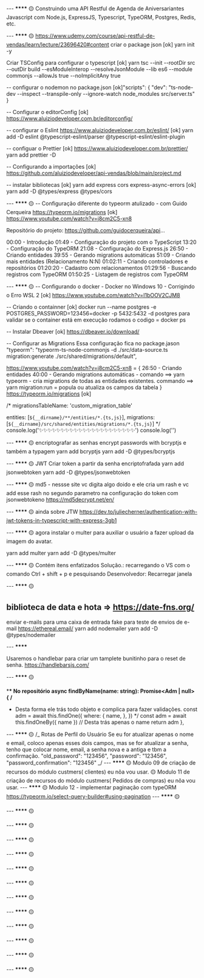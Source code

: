 --- ************************************\*\*\*\*************************************
🟡
Construindo uma API Restful de Agenda de Aniversariantes Javascript com Node.js,
ExpressJS, Typescript, TypeORM, Postgres, Redis, etc.

--- ************************************\*\*\*\*************************************
🟡
https://www.udemy.com/course/api-restful-de-vendas/learn/lecture/23696420#content
criar o package json
[ok] yarn init -y

Criar TSConfig para configurar o typescript
[ok] yarn tsc --init --rootDir src --outDir build --esModuleInterop --resolveJsonModule --lib es6 --module commonjs --allowJs true --noImplicitAny true

-- configurar o nodemon no package.json
[ok]"scripts": {
"dev": "ts-node-dev --inspect --transpile-only --ignore-watch node_modules src/server.ts"
}

-- Configurar o editorConfig
[ok] https://www.aluiziodeveloper.com.br/editorconfig/

-- configurar o Eslint
https://www.aluiziodeveloper.com.br/eslint/
[ok] yarn add -D eslint @typescript-eslint/parser @typescript-eslint/eslint-plugin

-- configuar o Prettier
[ok] https://www.aluiziodeveloper.com.br/prettier/
yarn add prettier -D

-- Configurando a importações
[ok] https://github.com/aluiziodeveloper/api-vendas/blob/main/project.md

-- instalar bibliotecas
[ok] yarn add express cors express-async-errors
[ok] yarn add -D @types/express @types/cors

--- ************************************\*\*\*\*************************************
🟡 -- Configuração diferente do typeorm atulizado - com Guido Cerqueira
https://typeorm.io/migrations
[ok] https://www.youtube.com/watch?v=j8cm2C5-xn8

Repositório do projeto: https://github.com/guidocerqueira/api...

00:00 - Introdução
01:49 - Configuração do projeto com o TypeScript
13:20 - Configuração do TypeORM
21:08 - Configuração do Express.js
26:50 - Criando entidades
39:55 - Gerando migrations automáticas
51:09 - Criando mais entidades (Relacionamento N:N)
01:02:11 - Criando controladores e repositórios
01:20:20 - Cadastro com relacionamentos
01:29:56 - Buscando registros com TypeORM
01:50:25 - Listagem de registros com TypeORM


--- ************************************\*\*\*\*************************************
🟡
-- Configurando o docker - Docker no Windows 10 - Corrigindo o Erro WSL 2
[ok] https://www.youtube.com/watch?v=I1bOOV2CJM8

-- Criando o containner
[ok] docker run --name postgres -e POSTGRES_PASSWORD=123456=docker -p 5432:5432 -d postgres
para validar se o container está em execução rodamos o codigo = docker ps

-- Instalar Dbeaver
[ok] https://dbeaver.io/download/

-- Configurar as Migrations
Essa configuração fica no package.jason
"typeorm": "typeorm-ts-node-commonjs -d ./src/data-source.ts migration:generate ./src/shared/migrations/default",

https://www.youtube.com/watch?v=j8cm2C5-xn8 = {
26:50 - Criando entidades
40:00 - Gerando migrations automáticas -
comando ==> yarn typeorm - cria migrations de todas as entidades existentes.
commando ==> yarn migration:run = popula ou atualiza os campos da tabela
}
https://typeorm.io/migrations
[ok]

/\*
migrationsTableName: 'custom_migration_table'

entities: [`${__dirname}/**/entities/*.{ts,js}`],
migrations: [`${__dirname}/src/shared/entities/migrations/*.{ts,js}`]
\*/
console.log('✨✨✨✨✨✨✨✨✨✨✨✨✨✨✨✨✨✨✨✨✨✨')
console.log('')

--- ************************************\*\*\*\*************************************
🟡
encriptografar as senhas
encrypt passwords with bcryptjs e também a typagem
yarn add bcryptjs
yarn add -D @types/bcryptjs

--- ************************************\*\*\*\*************************************
🟡
JWT
Criar token a partir da senha encriptofrafada
yarn add jsonwebtoken
yarn add -D @types/jsonwebtoken

--- ************************************\*\*\*\*************************************
🟡
md5 - nessse site vc digita algo doido e ele cria um rash e vc add esse rash no
segundo parametro na configuração do token com jsonwebtokeno
https://md5decrypt.net/en/

--- ************************************\*\*\*\*************************************
🟡
ainda sobre JTW
https://dev.to/juliecherner/authentication-with-jwt-tokens-in-typescript-with-express-3gb1

--- ************************************\*\*\*\*************************************
🟡
agora instalar o multer para auxiliar o usuário a fazer upload da imagem do avatar.

yarn add multer
yarn add -D @types/multer

--- ************************************\*\*\*\*************************************
🟡
Contém itens enfatizados
Solução.: recarregando o VS com o comando Ctrl + shift + p e pesquisando Desenvolvedor: Recarregar janela

--- ************************************\*\*\*\*************************************
🟡

## biblioteca de data e hota => https://date-fns.org/

enviar e-mails para uma caixa de entrada fake para teste de envios de e-mail
https://ethereal.email/
yarn add nodemailer
yarn add -D @types/nodemailer

--- ************************************\*\*\*\*************************************

Usaremos o handlebar para criar um tamplete bunitinho para o reset de senha.
https://handlebarsjs.com/

--- ************************************\*\*\*\*************************************
🟡

\***\* No repositório
async findByName(name: string): Promise<Adm | null> {
/**

- Desta forma ele trás todo objeto e complica para fazer validações.
  const adm = await this.findOne({
  where: {
  name,
  },
  })
  \*/
  const adm = await this.findOneBy({ name }) // Desta trás apenas o name
  return adm
  },

--- ************************************\*\*\*\*************************************
🟡
/_ Rotas de Perfil do Usuário
Se eu for atualizar apenas o nome e email, coloco apenas esses dois campos, mas se for
atualizar a senha, tenho que colocar nome, email, a senha nova e a antiga e tbm a confirmação.
"old_password": "123456",
"password": "123456",
"password_confirmation": "123456"
_/
--- ************************************\*\*\*\*************************************
🟡 Modulo 09 de criação de recursos do módulo custmers( clientes) eu nõa vou usar.
🟡 Modulo 11 de criação de recursos do módulo custmers( Pedidos de compras) eu nõa vou usar.
--- ************************************\*\*\*\*************************************
🟡 Modulo 12 - implementar paginação com typeORM
https://typeorm.io/select-query-builder#using-pagination
--- ************************************\*\*\*\*************************************
🟡

--- ************************************\*\*\*\*************************************
🟡

--- ************************************\*\*\*\*************************************
🟡

--- ************************************\*\*\*\*************************************
🟡

--- ************************************\*\*\*\*************************************
🟡

--- ************************************\*\*\*\*************************************
🟡

--- ************************************\*\*\*\*************************************
🟡

--- ************************************\*\*\*\*************************************
🟡

--- ************************************\*\*\*\*************************************
🟡

--- ************************************\*\*\*\*************************************
🟡

--- ************************************\*\*\*\*************************************
🟡

--- ************************************\*\*\*\*************************************
🟡

--- ************************************\*\*\*\*************************************
🟡
